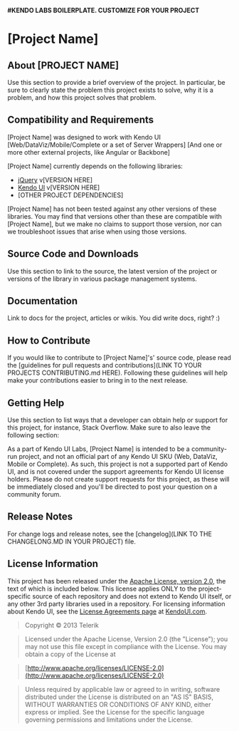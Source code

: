 **#KENDO LABS BOILERPLATE. CUSTOMIZE FOR YOUR PROJECT**

# [Project Name]

## About [PROJECT NAME]

Use this section to provide a brief overview of the project. In particular, be sure to clearly state the problem this project exists to solve, why it is a problem, and how this project solves that problem.

## Compatibility and Requirements

[Project Name] was designed to work with Kendo UI [Web/DataViz/Mobile/Complete or a set of Server Wrappers] [And one or more other external projects, like Angular or Backbone]

[Project Name] currently depends on the following libraries:

- [jQuery](http://www.jquery.com) v[VERSION HERE]
- [Kendo UI](http://www.kendoui.com) v[VERSION HERE]
- [OTHER PROJECT DEPENDENCIES]

[Project Name] has not been tested against any other versions of these libraries. You may find that versions other than these are compatible with [Project Name], but we make no claims to support those version, nor can we troubleshoot issues that arise when using those versions.

## Source Code and Downloads

Use this section to link to the source, the latest version of the project or versions of the library in various package management systems.

## Documentation

Link to docs for the project, articles or wikis. You did write docs, right? :)

## How to Contribute

If you would like to contribute to [Project Name]'s' source code, please read the [guidelines for pull requests and contributions](LINK TO YOUR PROJECTS CONTRIBUTING.md HERE). Following these guidelines will help make your contributions easier to bring in to the next release.

## Getting Help

Use this section to list ways that a developer can obtain help or support for this project, for instance, Stack Overflow. Make sure to also leave the following section:

As a part of Kendo UI Labs, [Project Name] is intended to be a community-run project, and not an official part of any Kendo UI SKU (Web, DataViz, Mobile or Complete). As such, this project is not a supported part of Kendo UI, and is not covered under the support agreements for Kendo UI license holders. Please do not create support requests for this project, as these will be immediately closed and you'll be directed to post your question on a community forum.

## Release Notes

For change logs and release notes, see the [changelog](LINK TO THE CHANGELONG.MD IN YOUR PROJECT) file.

## License Information

This project has been released under the [Apache License, version 2.0](http://www.apache.org/licenses/LICENSE-2.0.html), the text of which is included below. This license applies ONLY to the project-specific source of each repository and does not extend to Kendo UI itself, or any other 3rd party libraries used in a repository. For licensing information about Kendo UI, see the [License Agreements page](https://www.kendoui.com/purchase/license-agreement.aspx) at [KendoUI.com](http://www.kendoui.com).

> Copyright © 2013 Telerik

> Licensed under the Apache License, Version 2.0 (the "License");
   you may not use this file except in compliance with the License.
   You may obtain a copy of the License at

> [http://www.apache.org/licenses/LICENSE-2.0](http://www.apache.org/licenses/LICENSE-2.0)

>  Unless required by applicable law or agreed to in writing, software
   distributed under the License is distributed on an "AS IS" BASIS,
   WITHOUT WARRANTIES OR CONDITIONS OF ANY KIND, either express or implied.
   See the License for the specific language governing permissions and
   limitations under the License.
